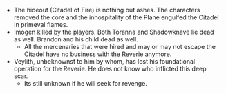- The hideout (Citadel of Fire) is nothing but ashes. The characters removed the core and the inhospitality of the Plane engulfed the Citadel in primeval flames.
- Imogen killed by the players. Both Toranna and Shadowknave lie dead as well. Brandon and his child dead as well.
	- All the mercenaries that were hired and may or may not escape the Citadel have no business with the Reverie anymore.
- Veylith, unbeknownst to him by whom, has lost his foundational operation for the Reverie. He does not know who inflicted this deep scar. 
	- Its still unknown if he will seek for revenge.